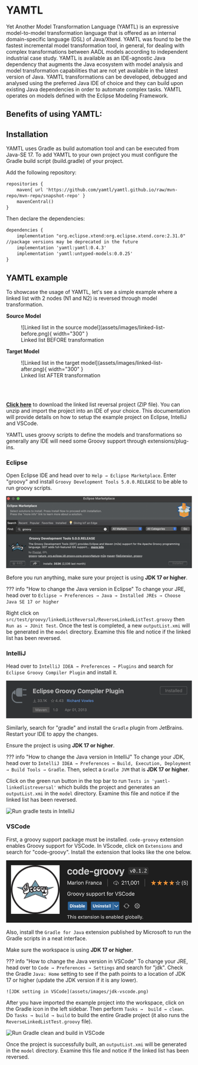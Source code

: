 # YAMTL

Yet Another Model Transformation Language (YAMTL) is an expressive model-to-model transformation language that is offered as an internal domain-specific language (DSL) of Java/Xtend. YAMTL was found to be the fastest incremental model transformation tool, in general, for dealing with complex transformations between AADL models according to independent industrial case study. YAMTL is available as an IDE-agnostic Java dependency that augments the Java ecosystem with model analysis and model transformation capabilities that are not yet available in the latest version of Java. YAMTL transformations can be developed, debugged and analysed using the preferred Java IDE of choice and they can build upon existing Java dependencies in order to automate complex tasks. YAMTL operates on models defined with the Eclipse Modeling Framework.

Benefits of using YAMTL:
- 


## Installation

YAMTL uses Gradle as build automation tool and can be executed from Java-SE 17. To add YAMTL to your own project you must configure the Gradle build script (build.gradle) of your project.

Add the following repository:
```
repositories {
	maven{ url 'https://github.com/yamtl/yamtl.github.io/raw/mvn-repo/mvn-repo/snapshot-repo' }
	mavenCentral()
}
```

Then declare the dependencies:
```
dependencies {
    implementation "org.eclipse.xtend:org.eclipse.xtend.core:2.31.0" //package versions may be deprecated in the future
	implementation 'yamtl:yamtl:0.4.3'
	implementation 'yamtl:untyped-models:0.0.25'
}
```


## YAMTL example

To showcase the usage of YAMTL, let's see a simple example where a linked list with 2 nodes (N1 and N2) is reversed through model transformation.

**Source Model**
<figure markdown>
  ![Linked list in the source model](assets/images/linked-list-before.png){ width="300" }
  <figcaption>Linked list BEFORE transformation</figcaption>
</figure>

**Target Model**
<figure markdown>
  ![Linked list in the target model](assets/images/linked-list-after.png){ width="300" }
  <figcaption>Linked list AFTER transformation</figcaption>
</figure>
<br/><br/>

[**Click here**](assets/downloads/yamtl-linkedlistreversal.zip) to download the linked list reversal project (ZIP file). You can unzip and import the project into an IDE of your choice. This documentation will provide details on how to setup the example project on Eclipse, IntelliJ and VSCode.

YAMTL uses groovy scripts to define the models and transformations so generally any IDE will need some Groovy support through extensions/plug-ins.

### **Eclipse**

 Open Eclipse IDE and head over to ```Help → Eclipse Marketplace```. Enter "groovy" and install ``Groovy Development Tools 5.0.0.RELEASE`` to be able to run groovy scripts.

![Groovy package installation via Eclipse Marketplace](assets/images/groovy-eclipse-installation.png)

Before you run anything, make sure your project is using **JDK 17 or higher**.

??? info "How to change the Java version in Eclipse"
    To change your JRE, head over to ``Eclipse → Preferences → Java → Installed JREs → Choose Java SE 17 or higher``

Right click on ``src/test/groovy/linkedListReversal/ReverseLinkedListTest.groovy`` then ``Run as → JUnit Test``. Once the test is completed, a new ``outputList.xmi`` will be generated in the ``model`` directory. Examine this file and notice if the linked list has been reversed.

### **IntelliJ**

Head over to ``IntelliJ IDEA → Preferences → Plugins`` and search for ``Eclipse Groovy Compiler Plugin`` and install it.

![Groovy plugin for IntelliJ](assets/images/groovy-intellij.png)

Similarly, search for "gradle" and install the ``Gradle`` plugin from JetBrains. Restart your IDE to appy the changes.

Ensure the project is using **JDK 17 or higher**.

??? info "How to change the Java version in IntelliJ"
    To change your JDK, head over to ``IntelliJ IDEA → Preferences → Build, Execution, Deployment → Build Tools → Gradle``. Then, select a ``Gradle JVM`` that is **JDK 17 or higher**.

Click on the green run button in the top bar to run ``Tests in 'yamtl-linkedlistreversal'`` which builds the project and generates an ``outputList.xmi`` in the ``model`` directory. Examine this file and notice if the linked list has been reversed.

![Run gradle tests in IntelliJ](assets/images/run-tests-intellij.gif)

### **VSCode**

First, a groovy support package must be installed. ``code-groovy`` extension enables Groovy support for VSCode. In VScode, click on ``Extensions`` and search for "code-groovy". Install the extension that looks like the one below.

![code-groovy extension in VSCode](assets/images/code-groovy-vscode.png)

Also, install the ``Gradle for Java`` extension published by Microsoft to run the Gradle scripts in a neat interface.

Make sure the workspace is using **JDK 17 or higher**.

??? info "How to change the Java version in VSCode"
    To change your JRE, head over to ``Code → Preferences → Settings`` and search for "jdk". Check the Gradle ``Java: Home`` setting to see if the path points to a location of JDK 17 or higher (update the JDK version if it is any lower).

    ![JDK setting in VSCode](assets/images/jdk-vscode.png)

After you have imported the example project into the workspace, click on the Gradle icon in the left sidebar. Then perform ``Tasks →  build → clean``. Do ``Tasks → build → build`` to build the entire Gradle project (it also runs the ``ReverseLinkedListTest.groovy`` file). 

![Run Gradle clean and build in VSCode](assets/images/gradle-build-vscode.gif)

Once the project is successfully built, an ``outputList.xmi`` will be generated in the ``model`` directory. Examine this file and notice if the linked list has been reversed.